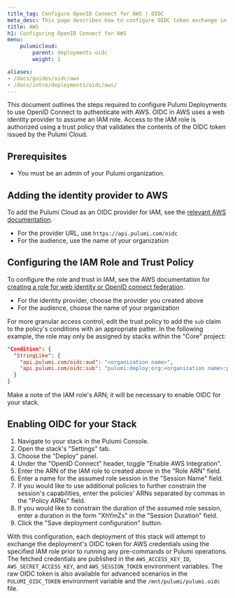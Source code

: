 ```yaml
---
title_tag: Configure OpenID Connect for AWS | OIDC
meta_desc: This page describes how to configure OIDC token exchange in AWS for use with Pulumi Deployments
title: AWS
h1: Configuring OpenID Connect for AWS
menu:
    pulumicloud:
        parent: deployments-oidc
        weight: 1

aliases:
- /docs/guides/oidc/aws
- /docs/intro/deployments/oidc/aws/
---
```


This document outlines the steps required to configure Pulumi Deployments to use OpenID Connect to authenticate with AWS. OIDC in AWS uses a web identity provider to assume an IAM role. Access to the IAM role is authorized using a trust policy that validates the contents of the OIDC token issued by the Pulumi Cloud.

## Prerequisites

* You must be an admin of your Pulumi organization.

## Adding the identity provider to AWS

To add the Pulumi Cloud as an OIDC provider for IAM, see the [relevant AWS documentation](https://docs.aws.amazon.com/IAM/latest/UserGuide/id_roles_providers_create_oidc.html).

* For the provider URL, use `https://api.pulumi.com/oidc`
* For the audience, use the name of your organization

## Configuring the IAM Role and Trust Policy

To configure the role and trust in IAM, see the AWS documentation for [creating a role for web identity or OpenID connect federation](https://docs.aws.amazon.com/IAM/latest/UserGuide/id_roles_create_for-idp_oidc.html#idp_oidc_Create).

* For the identity provider, choose the provider you created above
* For the audience, choose the name of your organization

For more granular access control, edit the trust policy to add the `sub` claim to the policy's conditions with an appropriate patter. In the following example, the role may only be assigned by stacks within the "Core" project:

```json
"Condition": {
  "StringLike": {
    "api.pulumi.com/oidc:aud": "<organization name>",
    "api.pulumi.com/oidc:sub": "pulumi:deploy:org:<organization name>:project:Core:*"
  }
}
```

Make a note of the IAM role's ARN; it will be necessary to enable OIDC for your stack.

## Enabling OIDC for your Stack

1. Navigate to your stack in the Pulumi Console.
2. Open the stack's "Settings" tab.
3. Choose the "Deploy" panel.
4. Under the "OpenID Connect" header, toggle "Enable AWS Integration".
5. Enter the ARN of the IAM role to created above in the "Role ARN" field.
6. Enter a name for the assumed role session in the "Session Name" field.
7. If you would like to use additional policies to further constrain the session's capabilities, enter the policies' ARNs separated by commas in the "Policy ARNs" field.
8. If you would like to constrain the duration of the assumed role session, enter a duration in the form "XhYmZs" in the "Session Duration" field.
9. Click the "Save deployment configuration" button.

With this configuration, each deployment of this stack will attempt to exchange the deployment's OIDC token for AWS credentials using the specified IAM role prior to running any pre-commands or Pulumi operations. The fetched credentials are published in the `AWS_ACCESS_KEY_ID`, `AWS_SECRET_ACCESS_KEY`, and `AWS_SESSION_TOKEN` environment variables. The raw OIDC token is also available for advanced scenarios in the `PULUMI_OIDC_TOKEN` environment variable and the `/mnt/pulumi/pulumi.oidc` file.
